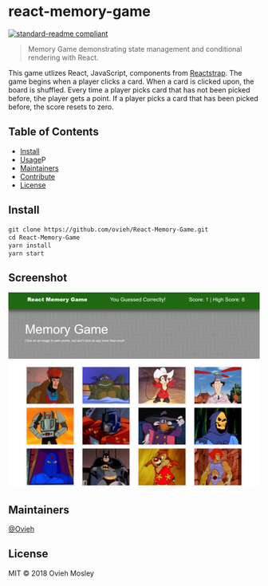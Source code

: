 # react-memory-game

[![standard-readme compliant](https://img.shields.io/badge/standard--readme-OK-green.svg?style=flat-square)](https://github.com/RichardLitt/standard-readme)

> Memory Game demonstrating state management and conditional rendering with React. 

This game utlizes React, JavaScript, components from [Reactstrap](http://reactstrap.github.io/). The game begins when a player clicks a card. When a card is clicked upon, the board is shuffled. Every time a player picks card that has not been picked before, tihe player gets a point. If a player picks a card that has been picked before, the score resets to zero.

## Table of Contents

- [Install](#install)
- [Usage](#usage)P
- [Maintainers](#maintainers)
- [Contribute](#contribute)
- [License](#license)

## Install

```
git clone https://github.com/ovieh/React-Memory-Game.git
cd React-Memory-Game
yarn install
yarn start
```

## Screenshot

![Screenshot](/public/memory_screen_capture.png)

## Maintainers

[@Ovieh](https://github.com/Ovieh)


## License

MIT © 2018 Ovieh Mosley
